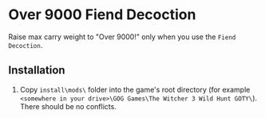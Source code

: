 # Over 9000 Fiend Decoction

Raise max carry weight to "Over 9000!" only when you use the `Fiend Decoction`.
## Installation
1. Copy `install\mods\` folder into the game's root directory (for example `<somewhere in your drive>\GOG Games\The Witcher 3 Wild Hunt GOTY\`). There should be no conflicts.
